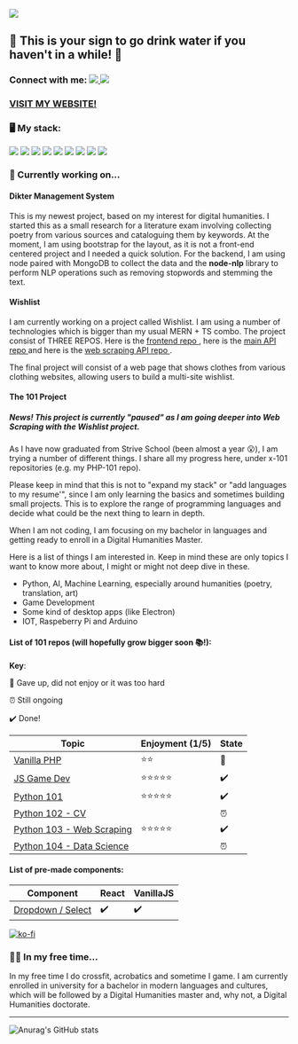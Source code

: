 ![](https://imgur.com/DAxT4ru.png)
## 
## 🚰 This is your sign to go drink water if you haven't in a while! 🚰
### Connect with me:  <a href="https://www.instagram.com/lidiacodes/" target="_blank"> ![](https://badgen.net/badge/icon/Instagram/pink?icon=https://svgshare.com/i/V8p.svg&label) </a>  <a href="https://www.linkedin.com/in/lidia-kovac/" target="_blank">![](https://badgen.net/badge/icon/LinkedIn/cyan?icon=rss&label)</a>

### <a href="https://lidiakovac.it" target="_blank">VISIT MY WEBSITE!</a>

### 🖥️ My stack: 

![](https://badgen.net/badge/icon/github/purple?icon=github&label) ![](https://badgen.net/badge/icon/postgresql?icon=postgresql&label) ![](https://badgen.net/badge/icon/React/cyan?icon=atom&label) ![](https://badgen.net/badge/icon/typescript?icon=typescript&label) ![](https://badgen.net/badge/icon/javascript/yellow?icon=https://upload.wikimedia.org/wikipedia/commons/9/99/Unofficial_JavaScript_logo_2.svg&label) ![](https://badgen.net/badge/icon/node.js/green?icon=https://svgshare.com/i/VAt.svg&label) ![](https://badgen.net/badge/icon/express.js/red?icon=bitcoin-lightning&label)
![](https://badgen.net/badge/icon/mongodb/green?icon=https://svgshare.com/i/VB3.svg&label) ![](https://badgen.net/badge/icon/python/blue?icon=slack&label)




### 💬 Currently working on...


#### Dikter Management System

This is my newest project, based on my interest for digital humanities.
I started this as a small research for a literature exam involving collecting poetry from various sources and cataloguing them by keywords. 
At the moment, I am using bootstrap for the layout, as it is not a front-end centered project and I needed a quick solution. 
For the backend, I am using node paired with MongoDB to collect the data and the <b>node-nlp</b> library to perform NLP operations such as removing stopwords and stemming the text. 

#### Wishlist
I am currently working on a project called Wishlist. I am using a number of technologies which is bigger than my usual MERN + TS combo. The project consist of THREE REPOS.
Here is the <a href='https://github.com/LidiaKovac/wishlist-ts' target='blank'> frontend repo </a>, here is the <a href='https://github.com/LidiaKovac/wishlist-be' target='blank'> main API repo </a> and here is the <a href='https://github.com/LidiaKovac/wishlist-be-py' target='blank'> web scraping API repo </a>. 

The final project will consist of a web page that shows clothes from various clothing websites, allowing users to build a multi-site wishlist. 


#### The 101 Project

##### News! This project is currently "paused" as I am going deeper into Web Scraping with the Wishlist project.
As I have now graduated from Strive School (been almost a year 😮), I am trying a number of different things. I share all my progress here, under x-101 repositories (e.g. my PHP-101 repo). 

Please keep in mind that this is not to "expand my stack" or "add languages to my resume'", since I am only learning the basics and sometimes building small projects. This is to explore the range of programming languages and decide what could be the next thing to learn in depth. 

When I am not coding, I am focusing on my bachelor in languages and getting ready to enroll in a Digital Humanities Master. 

Here is a list of things I am interested in. Keep in mind these are only topics I want to know more about, I might or might not deep dive in these. 

- Python, AI, Machine Learning, especially around humanities (poetry, translation, art)
- Game Development
- Some kind of desktop apps (like Electron)
- IOT, Raspeberry Pi and Arduino



#### List of 101 repos (will hopefully grow bigger soon 📚!): 
**Key**: 

🛑 Gave up, did not enjoy or it was too hard 

⏰ Still ongoing

✔️ Done! 


| Topic     | Enjoyment (1/5) | State
| ----------- | ----------- | ---------- |
| <a href="https://github.com/LidiaKovac/PHP-101">Vanilla PHP</a>     |   ⭐⭐     | 🛑
| <a href="https://github.com/LidiaKovac/JS_GameDev-101">JS Game Dev</a>   |  ⭐⭐⭐⭐⭐      | ✔️
| <a href='https://github.com/LidiaKovac/Python-101'>Python 101</a> | ⭐⭐⭐⭐⭐ | ✔️
| <a href='https://github.com/LidiaKovac/Python102-CV'>Python 102 - CV</a> | | ⏰
| <a href='https://github.com/LidiaKovac/Python103-Web Scraping'>Python 103 - Web Scraping </a> | ⭐⭐⭐⭐⭐ | ✔️
| <a href='https://github.com/LidiaKovac/Python-104-DS-Basics'> Python 104 - Data Science </a> | | ⏰

#### List of pre-made components:

| Component                                                                                | React | VanillaJS |
| ---------------------------------------------------------------------------------------- | ------| --------- |
| <a href="https://github.com/LidiaKovac/custom-select-dropdown">Dropdown / Select</a>     |✔️     |✔️        |

[![ko-fi](https://ko-fi.com/img/githubbutton_sm.svg)](https://ko-fi.com/O5O1609AE)


### 🏋️‍♀️ In my free time... 

In my free time I do crossfit, acrobatics and sometime I game. I am currently enrolled in university for a bachelor in modern languages and cultures, which will be followed by a Digital Humanities master and, why not, a Digital Humanities doctorate. 

---

![Anurag's GitHub stats](https://github-readme-stats.vercel.app/api?username=LidiaKovac&show_icons=true&theme=dark)


